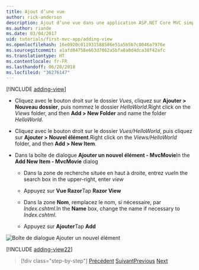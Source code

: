 ```yaml
---
title: Ajout d’une vue
author: rick-anderson
description: Ajout d’une vue dans une application ASP.NET Core MVC simple
ms.author: riande
ms.date: 03/04/2017
uid: tutorials/first-mvc-app/adding-view
ms.openlocfilehash: 16e0920c011931588586e51a5b5b7c8046a7976e
ms.sourcegitcommit: a1afd04758e663d7062a5bfa8a0d4dca38f42afc
ms.translationtype: HT
ms.contentlocale: fr-FR
ms.lasthandoff: 06/20/2018
ms.locfileid: "36276147"
---
```

[!INCLUDE [adding-view](../../includes/mvc-intro/adding_view1.md)]

* <span data-ttu-id="deb47-103">Cliquez avec le bouton droit sur le dossier *Vues*, cliquez sur **Ajouter > Nouveau dossier**, puis nommez le dossier *HelloWorld*.</span><span class="sxs-lookup"><span data-stu-id="deb47-103">Right click on the *Views* folder, and then **Add > New Folder** and name the folder *HelloWorld*.</span></span>

* <span data-ttu-id="deb47-104">Cliquez avec le bouton droit sur le dossier *Vues/HelloWorld*, puis cliquez sur **Ajouter > Nouvel élément**.</span><span class="sxs-lookup"><span data-stu-id="deb47-104">Right click on the *Views/HelloWorld* folder, and then **Add > New Item**.</span></span>

* <span data-ttu-id="deb47-105">Dans la boîte de dialogue **Ajouter un nouvel élément - MvcMovie**</span><span class="sxs-lookup"><span data-stu-id="deb47-105">In the **Add New Item - MvcMovie** dialog</span></span>

  * <span data-ttu-id="deb47-106">Dans la zone de recherche située en haut à droite, entrez *vue*</span><span class="sxs-lookup"><span data-stu-id="deb47-106">In the search box in the upper-right, enter *view*</span></span>

  * <span data-ttu-id="deb47-107">Appuyez sur **Vue Razor**</span><span class="sxs-lookup"><span data-stu-id="deb47-107">Tap **Razor View**</span></span>

  * <span data-ttu-id="deb47-108">Dans la zone **Nom**, remplacez le nom, si nécessaire, par *Index.cshtml*.</span><span class="sxs-lookup"><span data-stu-id="deb47-108">In the **Name** box, change the name if necessary to *Index.cshtml*.</span></span>

  * <span data-ttu-id="deb47-109">Appuyez sur **Ajouter**</span><span class="sxs-lookup"><span data-stu-id="deb47-109">Tap **Add**</span></span>

![Boîte de dialogue Ajouter un nouvel élément](adding-view/_static/add_view.png)

[!INCLUDE [adding-view22](../../includes/mvc-intro/adding_view2.md)]

> [!div class="step-by-step"]
> <span data-ttu-id="deb47-111">[Précédent](adding-controller.md)
> [Suivant](adding-model.md)</span><span class="sxs-lookup"><span data-stu-id="deb47-111">[Previous](adding-controller.md)
[Next](adding-model.md)</span></span>
